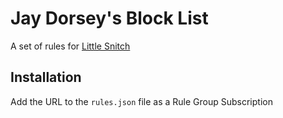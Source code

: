 # Jay Dorsey's Block List

A set of rules for [Little Snitch](https://www.obdev.at/products/littlesnitch/index.html)

## Installation

Add the URL to the `rules.json` file as a Rule Group Subscription
